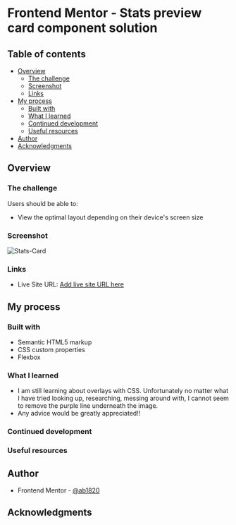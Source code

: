
# Frontend Mentor - Stats preview card component solution

## Table of contents

- [Overview](#overview)
  - [The challenge](#the-challenge)
  - [Screenshot](#screenshot)
  - [Links](#links)
- [My process](#my-process)
  - [Built with](#built-with)
  - [What I learned](#what-i-learned)
  - [Continued development](#continued-development)
  - [Useful resources](#useful-resources)
- [Author](#author)
- [Acknowledgments](#acknowledgments)

## Overview

### The challenge

Users should be able to:

- View the optimal layout depending on their device's screen size

### Screenshot

![Stats-Card](https://user-images.githubusercontent.com/114027684/207712418-a5ef64f1-fcc6-47db-a3a2-fe88aff58b61.png)

### Links

- Live Site URL: [Add live site URL here](https://your-live-site-url.com)

## My process

### Built with

- Semantic HTML5 markup
- CSS custom properties
- Flexbox

### What I learned
- I am still learning about overlays with CSS. Unfortunately no matter what I have tried looking up, researching, messing around with, I cannot seem to remove the purple line underneath the image. 
- Any advice would be greatly appreciated!!


### Continued development

### Useful resources

## Author

- Frontend Mentor - [@ab1820](https://www.frontendmentor.io/profile/ab1820)


## Acknowledgments
